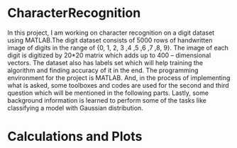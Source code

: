 # CharacterRecognition
In this project, I am working on character recognition on a digit dataset using MATLAB.The digit dataset consists of 5000 rows of handwritten image of digits in the range of {0, 1, 2, 3 ,4 ,5 ,6 ,7 ,8, 9}. The image of each digit is digitized by 20*20 matrix which adds up to 400 – dimensional vectors. The dataset also has labels set which will help training the algorithm and finding accuracy of it in the end. The programming environment for the project is MATLAB. And, in the process of implementing what is asked, some toolboxes and codes are used for the second and third question which will be mentioned in the following parts. Lastly, some background information is learned to perform some of the tasks like classifying a model with Gaussian distribution.

# Calculations and Plots
